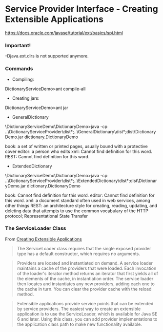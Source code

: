 # Service Provider Interface - Creating Extensible Applications

https://docs.oracle.com/javase/tutorial/ext/basics/spi.html

### Important!

-Djava.ext.dirs is not supported anymore.

### Commands

 - Compiling:

DictionaryServiceDemo>ant compile-all

 - Creating jars:

DictionaryServiceDemo>ant jar

 - GeneralDictionary
 
\DictionaryServiceDemo\DictionaryDemo>java -cp ..\DictionaryServiceProvider\dist\*;..\GeneralDictionary\dist\*;dist\DictionaryDemo.jar dictionary.DictionaryDemo

book: a set of written or printed pages, usually bound with a protective cover
editor: a person who edits
xml: Cannot find definition for this word.
REST: Cannot find definition for this word.


 - ExtendedDictionary

\DictionaryServiceDemo\DictionaryDemo>java -cp ..\DictionaryServiceProvider\dist\*;..\ExtendedDictionary\dist\*;dist\DictionaryDemo.jar dictionary.DictionaryDemo

book: Cannot find definition for this word.
editor: Cannot find definition for this word.
xml: a document standard often used in web services, among other things
REST: an architecture style for creating, reading, updating, and deleting data that attempts to use the common vocabulary of the HTTP protocol; Representational State Transfer



### The ServiceLoader Class

From [Creating Extensible Applications](https://docs.oracle.com/javase/tutorial/ext/basics/spi.html)

> The ServiceLoader class requires that the single exposed provider type has a default constructor, which requires no arguments.

> Providers are located and instantiated on demand. A service loader maintains a cache of the providers that were loaded. Each invocation of the loader's iterator method returns an iterator that first yields all of the elements of the cache, in instantiation order. The service loader then locates and instantiates any new providers, adding each one to the cache in turn. You can clear the provider cache with the reload method.

> Extensible applications provide service points that can be extended by service providers. The easiest way to create an extensible application is to use the ServiceLoader, which is available for Java SE 6 and later. Using this class, you can add provider implementations to the application class path to make new functionality available.